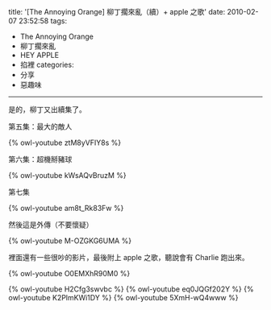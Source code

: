 title: '[The Annoying Orange] 柳丁擱來亂（續）+ apple 之歌'
date: 2010-02-07 23:52:58
tags:
- The Annoying Orange
- 柳丁擱來亂
- HEY APPLE
- 掐裡
categories:
- 分享
- 惡趣味
---

是的，柳丁又出續集了。

第五集：最大的敵人

{% owl-youtube ztM8yVFIY8s %}

第六集：超機掰豬球

{% owl-youtube kWsAQvBruzM %}

第七集

{% owl-youtube am8t_Rk83Fw %}

然後這是外傳（不要懷疑）

{% owl-youtube M-OZGKG6UMA %}

裡面還有一些很吵的影片，最後附上 apple 之歌，聽說會有 Charlie 跑出來。

{% owl-youtube O0EMXhR90M0 %}

<!-- more -->

{% owl-youtube H2Cfg3swvbc %}
{% owl-youtube eq0JQGf202Y %}
{% owl-youtube K2PlmKWi1DY %}
{% owl-youtube 5XmH-wQ4www %}